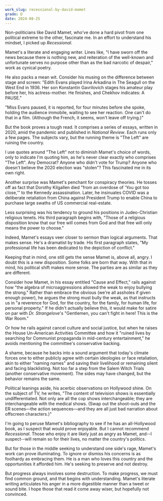 ```yaml
---
work_slug: recessional-by-david-mamet
grade: D
date: 2024-08-25
---
```


Non-politicians like David Mamet, who've done a hard pivot from one political extreme to the other, fascinate me. In an effort to understand his mindset, I picked up _Recessional_.

<!-- end -->

Mamet's a literate and engaging writer. Lines like, "I have sworn off the news because there is nothing new, and reiteration of the well-known and unfortunate serves no purpose other than as the bad narcotic of despair," work as cynical poetry.

He also packs a mean wit. Consider his musing on the difference between stage and screen: "Edith Evans played Irina Arkadina in The Seagull on the West End in 1936. Her son Konstantin Gavrilovich stages his amateur play before her, his actress-mother. He finishes, and Chekhov indicates: A PAUSE."

"Miss Evans paused, it is reported, for four minutes before she spoke, holding the audience immobile, waiting to see her reaction. One can't do that in a film. (Although the French, it seems, won't leave off trying.)"

But the book proves a tough read. It comprises a series of essays, written in 2020, amid the pandemic and published in _National Review_. Each runs only a few pages. The subjects vary, but the running theme is "The Left" are ruining the country.

I use quotes around "The Left" not to diminish Mamet's choice of words, only to indicate I'm quoting him, as he's never clear exactly who comprises "The Left". Any Democrat? Anyone who didn't vote for Trump? Anyone who doesn't believe the 2020 election was "stolen"? This fascinated me in its own right.

Another surprise was Mamet's penchant for conspiracy theories. He tosses off as fact that Dorothy Kilgallen died "from an overdose of 'You got too close,'" to the Kennedy assassination. Later, he insinuates COVID was a deliberate retaliation from China against President Trump to enable China to purchase large swaths of US commercial real-estate.

Less surprising was his tendency to ground his positions in Judeo-Christian religious tenets. His third paragraph begins with, "Those of a religious disposition know that our free will comes from God and that free will only means the power to choose."

Indeed, Mamet's essays veer closer to sermon than logical arguments. That makes sense. He's a dramatist by trade. His first paragraph states, "My professional life has been dedicated to the depiction of conflict."

Keeping that in mind, one still gets the sense Mamet is, above all, angry. I doubt this is a new disposition. Some folks are born that way. With that in mind, his political shift makes more sense. The parties are as similar as they are different.

Consider how Mamet, in his essay entitled "Cause and Effect," rails against how "the algebra of microaggressions allowed the weak to enjoy bullying the strong." Rather than embrace the obvious (we're all assholes if given enough power), he argues the strong must bully the weak, as that instructs us in "a reverence for God, for the country, for the family, for human life, for personal property." If he didn't actually believe this, it would make for satire on par with _Dr. Strangelove_'s "Gentlemen, you can't fight in here! This is the War Room."

Or how he rails against cancel culture and social justice, but when he raises the House Un-American Activities Committee and how it "ruined lives by searching for Communist propaganda in mid-century entertainment," he avoids mentioning the committee's conservative backing.

A shame, because he backs into a sound argument that today's climate forces one to either publicly agree with certain ideologies or face retaliation, akin to either "naming names" and saving their livelihood or remaining silent and facing blacklisting. Not too far a step from the Salem Witch Trials (another conservative movement). The sides may have changed, but the behavior remains the same.

Political leanings aside, his acerbic observations on Hollywood shine. On the subject of TV, he writes, "The content of television shows is essentially undifferentiated. Not only are all the cop shows interchangeable; they are interchangeable with the medical shows. (Swap out the shoot-outs and the ER scenes—the action sequences—and they are all just bad narration about offscreen characters.)"

I'm going to peruse Mamet's bibliography to see if he has an all-Hollywood book, as I suspect that would prove enjoyable. But I cannot recommend _Recessional_. Those who enjoy it are likely just as angry as Mamet, and--I suspect--will remain so for their lives, no matter the country's politics.

But for those in the middle seeking to understand one side's rage, Mamet's work can prove illuminating. To ignore or dismiss his concerns is as foolhardy as embracing them. He is a man who loves this country and the opportunities it afforded him. He's seeking to preserve and not destroy.

But progress always involves some destruction. To make progress, we must find common ground, and that begins with understanding. Mamet's literate writing articulates his anger in a more digestible manner than a tweet or sound bite. I hope those that read it come away wiser, but hopefully not convinced.
